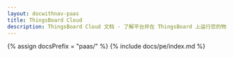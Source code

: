 ```yaml
---
layout: docwithnav-paas
title: ThingsBoard Cloud
description: ThingsBoard Cloud 文档 - 了解平台并在 ThingsBoard 上运行您的物联网项目
---
```


{% assign docsPrefix = "paas/" %}
{% include docs/pe/index.md %}